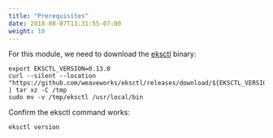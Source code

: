 ```yaml
---
title: "Prerequisites"
date: 2018-08-07T13:31:55-07:00
weight: 10
---
```


For this module, we need to download the [eksctl](https://eksctl.io/) binary:
```
export EKSCTL_VERSION=0.13.0
curl --silent --location "https://github.com/weaveworks/eksctl/releases/download/${EKSCTL_VERSION}/eksctl_Linux_amd64.tar.gz" | tar xz -C /tmp
sudo mv -v /tmp/eksctl /usr/local/bin
```

Confirm the eksctl command works:
```
eksctl version  
```
